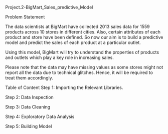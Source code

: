 Project.2-BigMart_Sales_predictive_Model

Problem Statement

The data scientists at BigMart have collected 2013 sales data for 1559 products across 10 stores in different cities. Also, certain attributes of each product and store have been defined. So now our aim is to build a predictive model and predict the sales of each product at a particular outlet.

Using this model, BigMart will try to understand the properties of products and outlets which play a key role in increasing sales.

Please note that the data may have missing values as some stores might not report all the data due to technical glitches. Hence, it will be required to treat them accordingly.

Table of Content
Step 1: Importing the Relevant Libraries.

Step 2: Data Inspection

Step 3: Data Cleaning

Step 4: Exploratory Data Analysis

Step 5: Building Model

